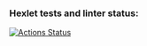 ### Hexlet tests and linter status:
[![Actions Status](https://github.com/KiMa30/docker-project-74/actions/workflows/hexlet-check.yml/badge.svg)](https://github.com/KiMa30/docker-project-74/actions)